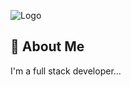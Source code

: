 
![Logo](https://github.com/sabirlkhaloufi/sabirlkhaloufi/blob/main/sabir.png)



## 🚀 About Me
I'm a full stack developer...
